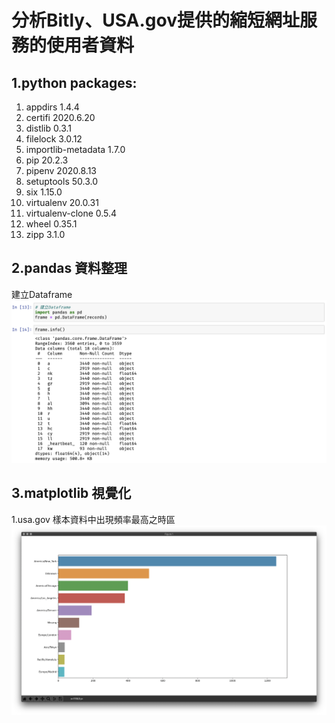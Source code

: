 # 分析Bitly、USA.gov提供的縮短網址服務的使用者資料

## 1.python packages:
1. appdirs            1.4.4
2. certifi            2020.6.20
3. distlib            0.3.1
4. filelock           3.0.12
5. importlib-metadata 1.7.0
6. pip                20.2.3
7. pipenv             2020.8.13
8. setuptools         50.3.0
9. six                1.15.0
10. virtualenv         20.0.31
11. virtualenv-clone   0.5.4
12. wheel              0.35.1
13. zipp               3.1.0

## 2.pandas 資料整理

建立Dataframe
![](./demo_images/pandas.png)

## 3.matplotlib 視覺化

1.usa.gov 樣本資料中出現頻率最高之時區
![](./demo_images/seaborn.png)
